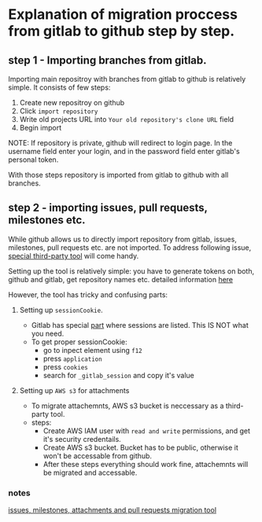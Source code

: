 # Explanation of migration proccess from gitlab to github step by step.

## step 1 - Importing branches from gitlab.

Importing main repositroy with branches from gitlab to github is relatively simple. 
It consists of few steps:

1. Create new repositroy on github
2. Click ```import repository```
3. Write old projects URL into ```Your old repository's clone URL``` field
4. Begin import

NOTE: If repository is private, github will redirect to login page. In the username field enter your login, and in the password field enter gitlab's personal token.

With those steps repository is imported from gitlab to github with all branches.

## step 2 - importing issues, pull requests, milestones etc.

While github allows us to directly import repository from gitlab, issues, milestones, pull requests etc. are not imported.
To address following issue, [special third-party tool](https://github.com/piceaTech/node-gitlab-2-github) will come handy. 

Setting up the tool is relatively simple: you have to generate tokens on both, github and gitlab, get repository names etc. detailed information [here](https://github.com/piceaTech/node-gitlab-2-github/blob/master/README.md)

However, the tool has tricky and confusing parts:

1. Setting up `sessionCookie`.
   - Gitlab has special [part](https://gitlab.com/-/profile/active_sessions) where sessions are listed. This IS NOT what you need.
   - To get proper sessionCookie:
       - go to inpect element using `f12`
       - press `application`
       - press `cookies`
       - search for `_gitlab_session` and copy it's value

2. Setting up ```AWS s3``` for attachments 
   - To migrate attachemnts, AWS s3 bucket is neccessary as a third-party tool.
   - steps:
       - Create AWS IAM user with `read and write` permissions, and get it's security credentails. 
       - Create AWS s3 bucket. Bucket has to be public, otherwise it won't be accessable from github.
       - After these steps everything should work fine, attachemnts will be migrated and accessable.
    
### notes

[issues, milestones, attachments and pull requests migration tool](https://github.com/piceaTech/node-gitlab-2-github)
